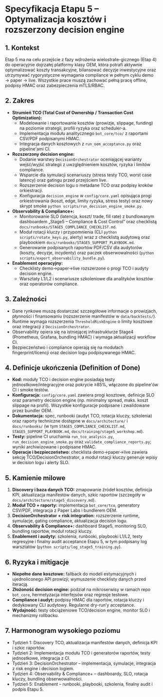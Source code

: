 # Specyfikacja Etapu 5 – Optymalizacja kosztów i rozszerzony decision engine

## 1. Kontekst
Etap 5 ma na celu przejście z fazy wdrożenia wielostrate-gicznego (Etap 4) do operacyjnie dojrzałej platformy klasy OEM, która potrafi aktywnie optymalizować koszty transakcyjne, bilansować decyzje inwestycyjne oraz utrzymywać rygorystyczne wymagania compliance w pełnym cyklu demo → paper → live. Wszystkie prace muszą zachować pełną pracę offline, podpisy HMAC oraz zabezpieczenia mTLS/RBAC.

## 2. Zakres
- **Strumień TCO (Total Cost of Ownership / Transaction Cost Optimization):**
  - Modelowanie i raportowanie kosztów (prowizje, slippage, funding) na poziomie strategii, profili ryzyka oraz scheduler-a.
  - Implementacja modułu analitycznego `bot_core/tco/` z raportami CSV/PDF podpisanymi HMAC.
  - Integracja danych kosztowych z `run_oem_acceptance.py` oraz pipeline'ami CI.
- **Rozszerzony decision engine:**
  - Dodanie warstwy `DecisionOrchestrator` oceniającej warianty wejść/wyjść strategii z uwzględnieniem kosztów, ryzyka i limitów compliance.
  - Wsparcie dla symulacji scenariuszy (stress testy TCO, worst case latency) oraz gatingu przed przejściem live.
  - Rozszerzenie decision logu o metadane TCO oraz podpisy kroków orkiestracji.
  - Konfiguracja `decision_engine` w `config/core.yaml` opisująca progi orkiestrowania (koszt, edge, limity ryzyka, stress testy) oraz nowy skrypt smoke `python scripts/run_decision_engine_smoke.py`.
- **Observability & Compliance+:**
  - Monitorowanie SLO (latencja, koszt/ trade, fill rate) z bundlowanym dashboardem „Stage5 – Compliance & Cost Control” oraz checklistą `docs/runbooks/STAGE5_COMPLIANCE_CHECKLIST.md`.
  - Moduł rotacji kluczy i przypomnienia (CLI `python scripts/rotate_keys.py`, alerty) wraz z checklistą audytową oraz playbookiem `docs/runbooks/STAGE5_SUPPORT_PLAYBOOK.md`.
  - Generowanie podpisanych raportów PDF/CSV dla audytorów (koszty, decyzje, incydenty) oraz paczek obserwowalności (`python scripts/export_observability_bundle.py`).
- **Enablement operacyjny:**
  - Checklisty demo→paper→live rozszerzone o progi TCO i audyty decision engine.
  - Warsztaty L1/L2 i scenariusze szkoleniowe dla analityków kosztów oraz operatorów compliance.

## 3. Zależności
- Dane rynkowe muszą dostarczać szczegółowe informacje o prowizjach, płynności i finansowaniu (rozszerzenie manifestów w `data/backtests/`).
- Runtime wymaga rozszerzenia `ThresholdRiskEngine` o limity kosztowe oraz integracji z `DecisionOrchestrator`.
- Observability opiera się na istniejącej infrastrukturze Stage4 (Prometheus, Grafana, bundling HMAC) i wymaga aktualizacji workflow CI.
- Bezpieczeństwo i compliance opierają się na modułach fingerprint/licencji oraz decision logu podpisywanego HMAC.

## 4. Definicje ukończenia (Definition of Done)
- **Kod:** moduły TCO i decision engine posiadają testy jednostkowe/integracyjne oraz pokrycie ≥85%, włączone do pipeline'ów CI i smoke testów.
- **Konfiguracja:** `config/core.yaml` zawiera progi kosztowe, definicje SLO oraz parametry decision engine (np. minimalny spread, maks. koszt slippage na profil). Wszystkie konfiguracje podpisane i zwalidowane przez bundler OEM.
- **Dokumentacja:** spec, runbooki (audyt TCO, rotacja kluczy, szkolenia) oraz raporty techniczne dostępne w `docs/architecture/` i `docs/runbooks/` (w tym `STAGE5_COMPLIANCE_CHECKLIST.md`, `STAGE5_SUPPORT_PLAYBOOK.md`, `docs/training/stage5_workshop.md`).
- **Testy:** pipeline CI uruchamia `run_tco_analysis.py`, `run_decision_engine_smoke.py` oraz `validate_compliance_reports.py`; wyniki archiwizowane i podpisane HMAC.
- **Operacje i bezpieczeństwo:** checklista demo→paper→live zawiera sekcję TCO/DecisionOrchestrator, a moduł rotacji kluczy generuje wpisy w decision logu i alerty SLO.

## 5. Kamienie milowe
1. **Discovery i baza danych TCO:** zmapowanie źródeł kosztów, definicja KPI, aktualizacja manifestów danych, szkic raportów (szczegóły w `docs/architecture/stage5_discovery.md`).
2. **Moduł TCO + raporty:** implementacja `bot_core/tco`, generatory CSV/PDF, integracja z Paper Labs i bundlerem OEM.
3. **DecisionOrchestrator + risk integration:** rozszerzenie runtime, symulacje, gating compliance, aktualizacja decision logu.
4. **Observability & Compliance+:** dashboard Stage5, monitoring SLO, bundling raportów, moduł rotacji kluczy.
5. **Enablement i audyty:** szkolenia, runbooki, playbooki L1/L2, testy regresyjne i finalny audit acceptance Etapu 5, w tym
   podpisany log warsztatów (`python scripts/log_stage5_training.py`).

## 6. Ryzyka i mitigacje
- **Niepełne dane kosztowe:** fallback do modeli estymacyjnych i ujednoliconego API prowizji; wymuszenie checklisty danych przed iteracją.
- **Złożoność decision engine:** podział na mikroserwisy w ramach repo `bot_core`, hermetyzacja interfejsów oraz regresje testowe.
- **Compliance i audyt:** podpisy HMAC dla raportów, rotacja kluczy i dedykowany CLI audytowy. Regularne dry-run’y acceptance.
- **Wydajność:** testy obciążeniowe TCO/decision engine, monitor SLO i mechanizmy rollbacku.

## 7. Harmonogram wysokiego poziomu
- Tydzień 1: Discovery TCO, aktualizacja manifestów danych, definicja KPI i szkic raportów.
- Tydzień 2: Implementacja modułu TCO i generatorów raportów, testy jednostkowe, integracja z CI.
- Tydzień 3: DecisionOrchestrator – implementacja, symulacje, integracja z risk engine i decision logiem.
- Tydzień 4: Observability & Compliance+ – dashboardy, SLO, rotacja kluczy, bundling obserwowalności.
- Tydzień 5: Enablement – runbooki, playbooki, szkolenia, finalny audit i podpis Etapu 5.

